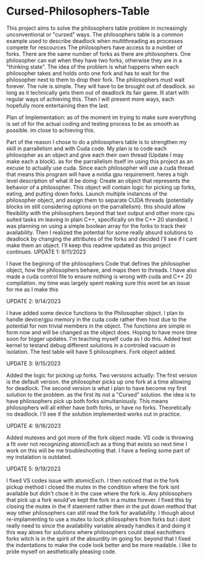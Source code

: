# Cursed-Philosophers-Table
This project aims to solve the philosophers table problem in increasingly unconventional or "cursed" ways.
The philosophers table is a common example used to describe deadlock when multithreading as processes compete for rescources
The philosophers have access to a number of forks. There are the same number of forks as there are philosophers. One philosopher can eat when they have two forks, otherwise they are in a "thinking state".
The idea of the problem is what happens when each philosopher takes and holds onto one fork and has to wait for the philosopher next to them to drop their fork. The philosophers must wait forever.
The rule is simple. They will have to be brought out of deadlock. so long as it technically gets them out of deadlock its fair game.
Ill start with regular ways of achieving this. Then I will present more ways, each hopefully more entertaining then the last.

Plan of Implementation:
as of the moment im trying to make sure everything is set of for the actual coding and testing process to be as smooth as possible. im close to achieving this.

Part of the reason I chose to do a philosophers table is to strengthen my skill in parrallelism and with Cuda code. My plan is to code each philosopher as an object and give each their own thread (Update I may make each a block).
as for the parrallelism itself im using this project as an excuse to actually use cuda. Since each philosopher will use a cuda thread that means this program will have a nvidia gpu requirement.
heres a high level description of what ill be doing:
Create an object that represents the behavior of a philosopher. This object will contain logic for picking up forks, eating, and putting down forks.
Launch multiple instances of the philosopher object, and assign them to separate CUDA threads (potentially blocks im still considering options on the parrallelism). this should allow flexibility with the philosophers
beyond that text output and other more cpu suited tasks im leaving in plain C++, specifically on the C++ 20 standard.
I was planning on using a simple boolean array for the forks to track their availability. Then I realized the potential for some really absurd solutions to deadlock by changing the attributes of the forks and decided I'll see if I cant make them an object. I'll keep this readme updated as this project continues.
UPDATE 1: 9/11/2023

  I have the begining of the philosophers Code that defines the philosopher object, how the philosophers behave, and maps them to threads. 
  I have also made a cuda control file to ensure nothing is wrong with cuda and C++ 20 compilation. my time was largely spent making sure this wont be an issue for me as I make this

UPDATE 2: 9/14/2023

  I have added some device functions to the Philosopher object. I plan to handle device/gpu memory in the cuda code rather then host due to the potential for non trivial members in the object.
  The functions are simple in form now and will be changed as the object does. Hoping to have more time soon for bigger updates. I'm  teaching myself cuda as I do this.
  Added test kernel to testand debug different solutions in a controled vacuum in isolation.
  The test table will have 5 philosophers.
  Fork object added.
  
UPDATE 3: 9/15/2023

  Added the logic for picking up forks. Two versions actually:
    The first version is the default version. the philosopher picks up one fork at a time allowing for deadlock. 
    The second version is what i plan to have become my first solution to the problem. as the first its not a "Cursed" solution. the idea is to have philosophers pick up both forks simultaniously. 
    This means philosophers will all either have both forks, or have no forks. Theoretically no deadlock. I'll see if the solution implemented works out in practice.

UPDATE 4: 9/16/2023

  Added mutexes and got more of the fork object made. VS code is throwing a fit over not recognizing atomicExch as a thing that exists so next time I work on this will be me troubleshooting that. I have a feeling some part of my instalation is outdated.
  
UPDATE 5: 9/19/2023

  I fixed VS codes issue with atomicExch. I then noticed that in the fork pickup method i closed the mutex in the condition where the fork isnt available but didn't clsoe it in the case where the fork is. 
  Any philosophers that pick up a fork would've kept the fork in a mutex forever. I fixed this by closing the mutex in the if staement rather then in the put down method that  way other philosophers can still read the fork for availability.
  I though about re-implamenting to use a mutex to lock philosophers from forks but i dont really need to since the availability variable already handles it and doing it this way alows for solutions where philosophers could steal eachothers forks witch is in the spirit of the absurdity im going for.
  beyond that I fixed the indentations to make the code look better and be more readable. i like to pride myself on aesthetically pleasing code.
